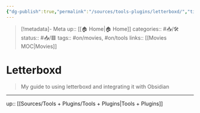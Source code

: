 ```yaml
---
{"dg-publish":true,"permalink":"/sources/tools-plugins/letterboxd/","title":"Letterboxd"}
---
```


> [!metadata]- Meta
> up:: [[🏠 Home\|🏠 Home]]
> categories:: #📥/🛠 
> status:: #📥/🟥 
> tags::  #on/movies, #on/tools
> links:: [[Movies MOC\|Movies]]

# Letterboxd

> My guide to using letterboxd and integrating it with Obsidian



---
up:: [[Sources/Tools + Plugins/Tools + Plugins\|Tools + Plugins]]

